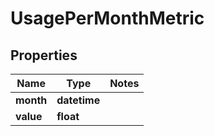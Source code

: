 # UsagePerMonthMetric

## Properties
Name | Type | Notes
------------ | ------------- | -------------
**month** | **datetime** | 
**value** | **float** | 



